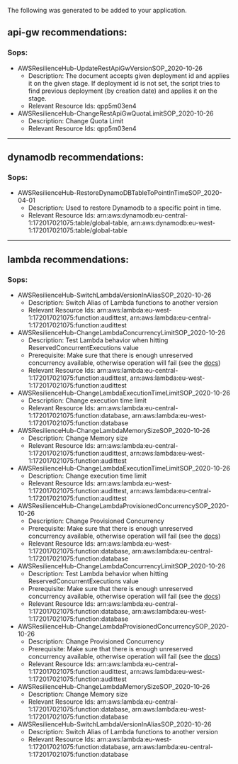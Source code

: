 The following was generated to be added to your application.

## api-gw recommendations:


### Sops:

- AWSResilienceHub-UpdateRestApiGwVersionSOP_2020-10-26
  - Description: The document accepts given deployment id and applies it on the given stage. If deployment id is not set,
the script tries to find previous deployment (by creation date) and applies it on the stage.  
  - Relevant Resource Ids: qpp5m03en4
- AWSResilienceHub-ChangeRestApiGwQuotaLimitSOP_2020-10-26
  - Description: Change Quota Limit  
  - Relevant Resource Ids: qpp5m03en4
---

## dynamodb recommendations:


### Sops:

- AWSResilienceHub-RestoreDynamoDBTableToPointInTimeSOP_2020-04-01
  - Description: Used to restore Dynamodb to a specific point in time.  
  - Relevant Resource Ids: arn:aws:dynamodb:eu-central-1:172017021075:table/global-table, arn:aws:dynamodb:eu-west-1:172017021075:table/global-table
---

## lambda recommendations:


### Sops:

- AWSResilienceHub-SwitchLambdaVersionInAliasSOP_2020-10-26
  - Description: Switch Alias of Lambda functions to another version  
  - Relevant Resource Ids: arn:aws:lambda:eu-west-1:172017021075:function:audittest, arn:aws:lambda:eu-central-1:172017021075:function:audittest
- AWSResilienceHub-ChangeLambdaConcurrencyLimitSOP_2020-10-26
  - Description: Test Lambda behavior when hitting ReservedConcurrentExecutions value  
  - Prerequisite: Make sure that there is enough unreserved concurrency available, otherwise operation will fail (see the <a href="https://docs.aws.amazon.com/lambda/latest/dg/configuration-concurrency.html" target="_blank">docs</a>)  
  - Relevant Resource Ids: arn:aws:lambda:eu-central-1:172017021075:function:audittest, arn:aws:lambda:eu-west-1:172017021075:function:audittest
- AWSResilienceHub-ChangeLambdaExecutionTimeLimitSOP_2020-10-26
  - Description: Change execution time limit  
  - Relevant Resource Ids: arn:aws:lambda:eu-central-1:172017021075:function:database, arn:aws:lambda:eu-west-1:172017021075:function:database
- AWSResilienceHub-ChangeLambdaMemorySizeSOP_2020-10-26
  - Description: Change Memory size  
  - Relevant Resource Ids: arn:aws:lambda:eu-central-1:172017021075:function:audittest, arn:aws:lambda:eu-west-1:172017021075:function:audittest
- AWSResilienceHub-ChangeLambdaExecutionTimeLimitSOP_2020-10-26
  - Description: Change execution time limit  
  - Relevant Resource Ids: arn:aws:lambda:eu-west-1:172017021075:function:audittest, arn:aws:lambda:eu-central-1:172017021075:function:audittest
- AWSResilienceHub-ChangeLambdaProvisionedConcurrencySOP_2020-10-26
  - Description: Change Provisioned Concurrency  
  - Prerequisite: Make sure that there is enough unreserved concurrency available, otherwise operation will fail (see the <a href="https://docs.aws.amazon.com/lambda/latest/dg/configuration-concurrency.html" target="_blank">docs</a>)  
  - Relevant Resource Ids: arn:aws:lambda:eu-west-1:172017021075:function:database, arn:aws:lambda:eu-central-1:172017021075:function:database
- AWSResilienceHub-ChangeLambdaConcurrencyLimitSOP_2020-10-26
  - Description: Test Lambda behavior when hitting ReservedConcurrentExecutions value  
  - Prerequisite: Make sure that there is enough unreserved concurrency available, otherwise operation will fail (see the <a href="https://docs.aws.amazon.com/lambda/latest/dg/configuration-concurrency.html" target="_blank">docs</a>)  
  - Relevant Resource Ids: arn:aws:lambda:eu-central-1:172017021075:function:database, arn:aws:lambda:eu-west-1:172017021075:function:database
- AWSResilienceHub-ChangeLambdaProvisionedConcurrencySOP_2020-10-26
  - Description: Change Provisioned Concurrency  
  - Prerequisite: Make sure that there is enough unreserved concurrency available, otherwise operation will fail (see the <a href="https://docs.aws.amazon.com/lambda/latest/dg/configuration-concurrency.html" target="_blank">docs</a>)  
  - Relevant Resource Ids: arn:aws:lambda:eu-central-1:172017021075:function:audittest, arn:aws:lambda:eu-west-1:172017021075:function:audittest
- AWSResilienceHub-ChangeLambdaMemorySizeSOP_2020-10-26
  - Description: Change Memory size  
  - Relevant Resource Ids: arn:aws:lambda:eu-central-1:172017021075:function:database, arn:aws:lambda:eu-west-1:172017021075:function:database
- AWSResilienceHub-SwitchLambdaVersionInAliasSOP_2020-10-26
  - Description: Switch Alias of Lambda functions to another version  
  - Relevant Resource Ids: arn:aws:lambda:eu-west-1:172017021075:function:database, arn:aws:lambda:eu-central-1:172017021075:function:database
